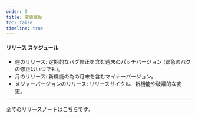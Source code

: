 ```yaml
---
order: 9
title: 変更履歴
toc: false
timeline: true
---
```


#### リリース スケジュール

* 週のリリース: 定期的なバグ修正を含む週末のパッチバージョン (緊急のバグの修正はいつでも)。
* 月のリリース: 新機能の為の月末を含むマイナーバージョン。
* メジャーバージョンのリリース: リリースサイクル、新機能や破壊的な変更。

---

全てのリリースノートは[こちら](https://github.com/NG-ZORRO/ng-zorro-antd/releases)です。
